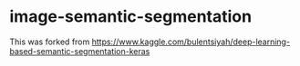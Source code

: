 # image-semantic-segmentation
This was forked from https://www.kaggle.com/bulentsiyah/deep-learning-based-semantic-segmentation-keras
